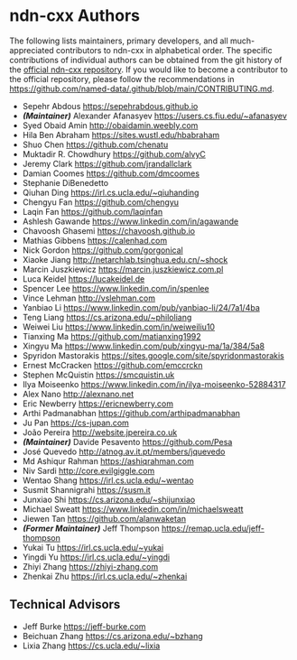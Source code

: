 # ndn-cxx Authors

The following lists maintainers, primary developers, and all much-appreciated contributors to ndn-cxx in alphabetical order.
The specific contributions of individual authors can be obtained from the git history of the [official ndn-cxx repository](https://github.com/named-data/ndn-cxx).
If you would like to become a contributor to the official repository, please follow the recommendations in <https://github.com/named-data/.github/blob/main/CONTRIBUTING.md>.

* Sepehr Abdous <https://sepehrabdous.github.io>
* ***(Maintainer)*** Alexander Afanasyev <https://users.cs.fiu.edu/~afanasyev>
* Syed Obaid Amin <http://obaidamin.weebly.com>
* Hila Ben Abraham <https://sites.wustl.edu/hbabraham>
* Shuo Chen <https://github.com/chenatu>
* Muktadir R. Chowdhury <https://github.com/alvyC>
* Jeremy Clark <https://github.com/jrandallclark>
* Damian Coomes <https://github.com/dmcoomes>
* Stephanie DiBenedetto
* Qiuhan Ding <https://irl.cs.ucla.edu/~qiuhanding>
* Chengyu Fan <https://github.com/chengyu>
* Laqin Fan <https://github.com/laqinfan>
* Ashlesh Gawande <https://www.linkedin.com/in/agawande>
* Chavoosh Ghasemi <https://chavoosh.github.io>
* Mathias Gibbens <https://calenhad.com>
* Nick Gordon <https://github.com/gorgonical>
* Xiaoke Jiang <http://netarchlab.tsinghua.edu.cn/~shock>
* Marcin Juszkiewicz <https://marcin.juszkiewicz.com.pl>
* Luca Keidel <https://lucakeidel.de>
* Spencer Lee <https://www.linkedin.com/in/spenlee>
* Vince Lehman <http://vslehman.com>
* Yanbiao Li <https://www.linkedin.com/pub/yanbiao-li/24/7a1/4ba>
* Teng Liang <https://cs.arizona.edu/~philoliang>
* Weiwei Liu <https://www.linkedin.com/in/weiweiliu10>
* Tianxing Ma <https://github.com/matianxing1992>
* Xingyu Ma <https://www.linkedin.com/pub/xingyu-ma/1a/384/5a8>
* Spyridon Mastorakis <https://sites.google.com/site/spyridonmastorakis>
* Ernest McCracken <https://github.com/emccrckn>
* Stephen McQuistin <https://smcquistin.uk>
* Ilya Moiseenko <https://www.linkedin.com/in/ilya-moiseenko-52884317>
* Alex Nano <http://alexnano.net>
* Eric Newberry <https://ericnewberry.com>
* Arthi Padmanabhan <https://github.com/arthipadmanabhan>
* Ju Pan <https://cs-jupan.com>
* João Pereira <http://website.jpereira.co.uk>
* ***(Maintainer)*** Davide Pesavento <https://github.com/Pesa>
* José Quevedo <http://atnog.av.it.pt/members/jquevedo>
* Md Ashiqur Rahman <https://ashiqrahman.com>
* Niv Sardi <http://core.evilgiggle.com>
* Wentao Shang <https://irl.cs.ucla.edu/~wentao>
* Susmit Shannigrahi <https://susm.it>
* Junxiao Shi <https://cs.arizona.edu/~shijunxiao>
* Michael Sweatt <https://www.linkedin.com/in/michaelsweatt>
* Jiewen Tan <https://github.com/alanwaketan>
* ***(Former Maintainer)*** Jeff Thompson <https://remap.ucla.edu/jeff-thompson>
* Yukai Tu <https://irl.cs.ucla.edu/~yukai>
* Yingdi Yu <https://irl.cs.ucla.edu/~yingdi>
* Zhiyi Zhang <https://zhiyi-zhang.com>
* Zhenkai Zhu <https://irl.cs.ucla.edu/~zhenkai>

## Technical Advisors

* Jeff Burke <https://jeff-burke.com>
* Beichuan Zhang <https://cs.arizona.edu/~bzhang>
* Lixia Zhang <https://cs.ucla.edu/~lixia>
